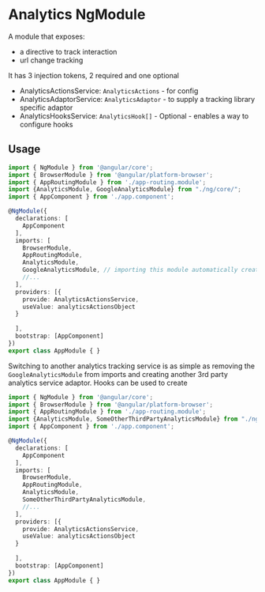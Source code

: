 # Analytics NgModule

A module that exposes:

- a directive to track interaction
- url change tracking

It has 3 injection tokens, 2 required and one optional

- AnalyticsActionsService: `AnalyticsActions` - for config
- AnalyticsAdaptorService: `AnalyticsAdaptor` - to supply a tracking library specific adaptor
- AnalyticsHooksService: `AnalyticsHook[]` - Optional - enables a way to configure hooks

## Usage

```ts
import { NgModule } from '@angular/core';
import { BrowserModule } from '@angular/platform-browser';
import { AppRoutingModule } from './app-routing.module';
import {AnalyticsModule, GoogleAnalyticsModule} from "./ng/core/";
import { AppComponent } from './app.component';

@NgModule({
  declarations: [
    AppComponent
  ],
  imports: [
    BrowserModule,
    AppRoutingModule,
    AnalyticsModule,
    GoogleAnalyticsModule, // importing this module automatically creates and registers the GaAnalyticsAdaptor for the AnalyticsAdaptorService token
    //...
  ],
  providers: [{
    provide: AnalyticsActionsService,
    useValue: analyticsActionsObject    
  }
      
  ],
  bootstrap: [AppComponent]
})
export class AppModule { }
```

Switching to another analytics tracking service is as simple as removing the `GoogleAnalyticsModule` from imports and creating another 3rd party analytics service adaptor. Hooks can be used to create 

```ts
import { NgModule } from '@angular/core';
import { BrowserModule } from '@angular/platform-browser';
import { AppRoutingModule } from './app-routing.module';
import {AnalyticsModule, SomeOtherThirdPartyAnalyticsModule} from "./ng/core/";
import { AppComponent } from './app.component';

@NgModule({
  declarations: [
    AppComponent
  ],
  imports: [
    BrowserModule,
    AppRoutingModule,
    AnalyticsModule,
    SomeOtherThirdPartyAnalyticsModule,
    //...
  ],
  providers: [{
    provide: AnalyticsActionsService,
    useValue: analyticsActionsObject    
  }
      
  ],
  bootstrap: [AppComponent]
})
export class AppModule { }
```
